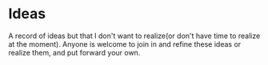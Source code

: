 # Ideas
A record of ideas but that I don't want to realize(or don't have time to realize at the moment). Anyone is welcome to join in and refine these ideas or realize them, and put forward your own.
